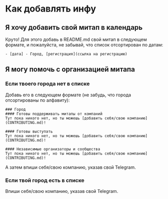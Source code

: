# Как добавлять инфу
## Я хочу добавить свой митап в календарь
Круто! Для этого добавь в README.md свой митап в следующем формате, и пожалуйста, не забывай, что список отсортирован по датам:

```
- [дата] - Город, [регистрация](ссылка на регистрацию)
```

## Я могу помочь с организацией митапа
### Если твоего города нет в списке
Добавь его в следующем формате (не забудь, что города отсортированы по алфавиту):

```
### Город
#### Готовы поддерживать митапы от компаний
Тут пока никого нет, но ты можешь [добавить себя/свою компанию](CONTRIBUTING.md)!

#### Готовы выступать
Тут пока никого нет, но ты можешь [добавить себя/свою компанию](CONTRIBUTING.md)!

#### Независимые организаторы и сообщества
Тут пока никого нет, но ты можешь [добавить себя/свою компанию](CONTRIBUTING.md)!
```

А затем впиши себя/свою компанию, указав свой Telegram.

### Если твой город есть в списке
Впиши себя/свою компанию, указав свой Telegram.
